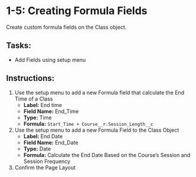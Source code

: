 # 1-5: Creating Formula Fields

Create custom formula fields on the Class object.

## Tasks:
- Add Fields using setup menu


## Instructions:
1. Use the setup menu to add a new Formula field that calculate the End Time of a Class
   - __Label:__ End time
   - __Field Name:__ End_Time
   - __Type:__ Time
   - __Formula:__ ```Start_Time + Course__r.Session_Length__c```
2. Use the setup menu to add a new Formula Field to the Class  Object
   - __Label:__ End Date
   - __Field Name:__ End_Date
   - __Type:__ Date
   - __Formula:__ Calculate the End Date Based on the Course’s Session and Session Frequency
3. Confirm the Page Layout
